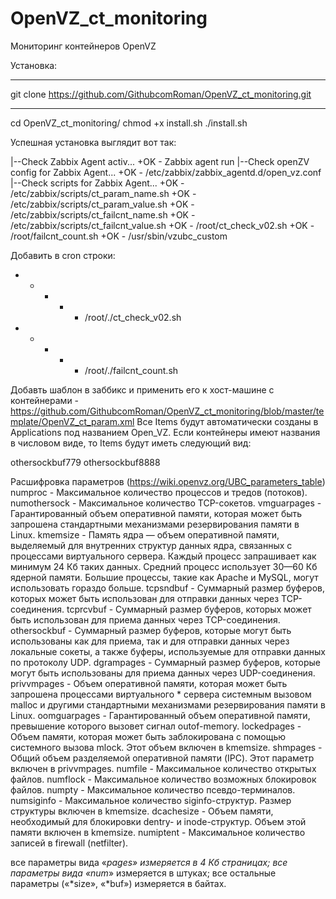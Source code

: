 # OpenVZ_ct_monitoring
Мониторинг контейнеров OpenVZ

Установка:
***
git clone https://github.com/GithubcomRoman/OpenVZ_ct_monitoring.git
***
cd OpenVZ_ct_monitoring/
chmod +x install.sh
./install.sh

Успешная установка выглядит вот так:

|--Check Zabbix Agent activ...
+OK - Zabbix agent run
|--Check openZV config for Zabbix Agent...
+OK - /etc/zabbix/zabbix_agentd.d/open_vz.conf
|--Check scripts for Zabbix Agent...
+OK - /etc/zabbix/scripts/ct_param_name.sh
+OK - /etc/zabbix/scripts/ct_param_value.sh
+OK - /etc/zabbix/scripts/ct_failcnt_name.sh
+OK - /etc/zabbix/scripts/ct_failcnt_value.sh
+OK - /root/ct_check_v02.sh
+OK - /root/failcnt_count.sh
+OK - /usr/sbin/vzubc_custom

Добавить в cron строки:

* * * * * /root/./ct_check_v02.sh
* * * * * /root/./failcnt_count.sh

Добавть шаблон в заббикс и применить его к хост-машине с контейнерами - https://github.com/GithubcomRoman/OpenVZ_ct_monitoring/blob/master/template/OpenVZ_ct_param.xml
Все Items будут автоматически созданы в Applications под названием Open_VZ. Если контейнеры имеют названия в числовом виде, то Items будут иметь следующий вид:

othersockbuf779
othersockbuf8888

Расшифровка параметров (https://wiki.openvz.org/UBC_parameters_table)
numproc - Максимальное количество процессов и тредов (потоков).
numothersock - Максимальное количество TCP-сокетов.
vmguarpages - Гарантированный объем оперативной памяти, которая может быть запрошена стандартными механизмами резервирования памяти в Linux.
kmemsize - Память ядра — объем оперативной памяти, выделяемый для внутренних структур данных ядра, связанных с процессами виртуального сервера. Каждый процесс запрашивает как минимум 24 Кб таких данных. Средний процесс использует 30—60 Кб ядерной памяти. Большие процессы, такие как Apache и MySQL, могут использовать гораздо больше.
tcpsndbuf - Суммарный размер буферов, которых может быть использован для отправки данных через TCP-соединения.
tcprcvbuf - Суммарный размер буферов, которых может быть использован для приема данных через TCP-соединения.
othersockbuf - Суммарный размер буферов, которые могут быть использованы как для приема, так и для отправки данных через локальные сокеты, а также буферы, используемые для отправки данных по протоколу UDP.
dgrampages - Суммарный размер буферов, которые могут быть использованы для приема данных через UDP-соединения.
privvmpages - Объем оперативной памяти, которая может быть запрошена процессами виртуального * сервера системным вызовом malloc и другими стандартными механизмами резервирования памяти в Linux.
oomguarpages - Гарантированный объем оперативной памяти, превышение которого вызовет сигнал outof-memory.
lockedpages - Объем памяти, которая может быть заблокирована с помощью системного вызова mlock. Этот объем включен в kmemsize.
shmpages - Общий объем разделяемой оперативной памяти (IPC). Этот параметр включен в privvmpages.
numfile - Максимальное количество открытых файлов.
numflock - Максимальное количество возможных блокировок файлов.
numpty - Максимальное количество псевдо-терминалов.
numsiginfo - Максимальное количество siginfo-структур. Размер структуры включен в kmemsize.
dcachesize - Объем памяти, необходимый для блокировки dentry- и inode-структур. Объем этой памяти включен в kmemsize.
numiptent - Максимальное количество записей в firewall (netfilter).

все параметры вида «*pages» измеряется в 4 Кб страницах;
все параметры вида «num*» измеряется в штуках;
все остальные параметры («*size», «*buf») измеряется в байтах.
